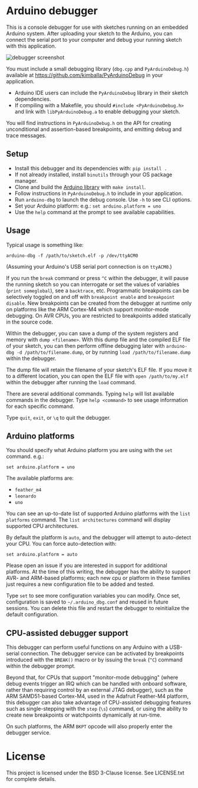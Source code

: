 Arduino debugger
================

This is a console debugger for use with sketches running on an embedded Arduino system.
After uploading your sketch to the Arduino, you can connect the serial port to your
computer and debug your running sketch with this application.

![debugger
screenshot](https://raw.githubusercontent.com/kimballa/arduino-dbg/main/doc/dbg-screenshot.png)

You must include a small debugging library (`dbg.cpp` and `PyArduinoDebug.h`) available at
https://github.com/kimballa/PyArduinoDebug in your application. 

* Arduino IDE users can include the `PyArduinoDebug` library in their sketch dependencies.
* If compiling with a Makefile, you should `#include <PyArduinoDebug.h>` and link with
  `libPyArduinoDebug.a` to enable debugging your sketch.

You will find instructions in `PyArduinoDebug.h` on the API for creating unconditional
and assertion-based breakpoints, and emitting debug and trace messages.

Setup
-----

* Install this debugger and its dependencies with: `pip install .`
* If not already installed, install `binutils` through your OS package manager.
* Clone and build the [Arduino library](https://github.com/kimballa/PyArduinoDebug) with
  `make install`.
* Follow instructions in `PyArduinoDebug.h` to include in your application.
* Run `arduino-dbg` to launch the debug console. Use `-h` to see CLI options.
* Set your Arduino platform: e.g.: `set arduino.platform = uno`
* Use the `help` command at the prompt to see available capabilities.

Usage
-----

Typical usage is something like:

```
arduino-dbg -f /path/to/sketch.elf -p /dev/ttyACM0
```

(Assuming your Arduino's USB serial port connection is on `ttyACM0`.)

If you run the `break` command or press `^C` within the debugger, it will pause the
running sketch so you can interrogate or set the values of variables (`print someglobal`),
see a `backtrace`, etc. Programmatic breakpoints can be selectively toggled on and off
with `breakpoint enable` and `breakpoint disable`. New breakpoints can be created from
the debugger at runtime only on platforms like the ARM Cortex-M4 which support
monitor-mode debugging. On AVR CPUs, you are restricted to breakpoints added statically
in the source code.

Within the debugger, you can save a dump of the system registers and memory with `dump
<filename>`. With this dump file and the compiled ELF file of your sketch, you can then
perform offline debugging later with `arduino-dbg -d /path/to/filename.dump`, or by
running `load /path/to/filename.dump` within the debugger.

The dump file will retain the filename of your sketch's ELF file. If you move it to a
different location, you can open the ELF file with `open /path/to/my.elf` within the
debugger after running the `load` command.

There are several additional commands. Typing `help` will list available commands in the
debugger. Type `help <command>` to see usage information for each specific command.

Type `quit`, `exit`, or `\q` to quit the debugger.

Arduino platforms
-----------------

You should specify what Arduino platform you are using with the `set` command. e.g.:

```
set arduino.platform = uno
```

The available platforms are:

* `feather_m4`
* `leonardo`
* `uno`

You can see an up-to-date list of supported Arduino platforms with the `list platforms`
command. The `list architectures` command will display supported CPU architectures.

By default the platform is `auto`, and the debugger will attempt to auto-detect your CPU.
You can force auto-detection with:

```
set arduino.platform = auto
```

Please open an issue if you are interested in support for additional platforms. At the
time of this writing, the debugger has the ability to support AVR- and ARM-based
platforms; each new cpu or platform in these families just requires a new configuration file
to be added and tested.

Type `set` to see more configuration variables you can modify. Once set, configuration is
saved to `~/.arduino_dbg.conf` and reused in future sessions. You can delete this file and
restart the debugger to reinitialize the default configuration.

CPU-assisted debugger support
-----------------------------

This debugger can perform useful functions on any Arduino with a USB-serial connection.
The debugger service can be activated by breakpoints introduced with the `BREAK()` macro
or by issuing the `break` (`^C`) command within the debugger prompt.

Beyond that, for CPUs that support "monitor-mode debugging" (where debug events trigger an
IRQ which can be handled with onboard software, rather than requiring control by an
external JTAG debugger), such as the ARM SAMD51-based Cortex-M4, used in the Adafruit
Feather-M4 platform, this debugger can also take advantage of CPU-assisted debugging
features such as single-stepping with the `step` (`\s`) command, or using the ability to
create new breakpoints or watchpoints dynamically at run-time.

On such platforms, the ARM `BKPT` opcode will also properly enter the debugger service.

License
=======

This project is licensed under the BSD 3-Clause license. See LICENSE.txt for complete details.
